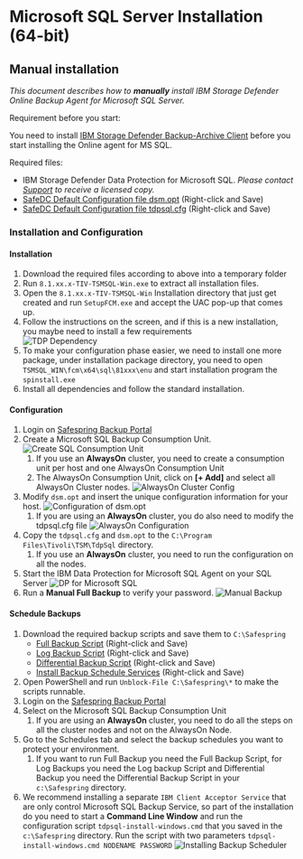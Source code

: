 # Microsoft SQL Server Installation (64-bit)

## Manual installation

_This document describes how to **manually** install IBM Storage Defender Online Backup Agent for Microsoft SQL Server._

Requirement before you start:

You need to install [IBM Storage Defender Backup-Archive Client](./windows.md) before you start installing the Online agent for MS SQL.

Required files:

- IBM Storage Defender Data Protection for Microsoft SQL. _Please contact [Support](../../service/support.md) to receive a licensed copy._
- [SafeDC Default Configuration file dsm.opt](https://raw.githubusercontent.com/safespring/cloud-BaaS/master/windows/mssql/dsm.opt.sample) (Right-click and Save)
- [SafeDC Default Configuration file tdpsql.cfg](https://raw.githubusercontent.com/safespring/cloud-BaaS/master/windows/mssql/tdpsql.cfg.sample) (Right-click and Save)

### Installation and Configuration

#### Installation
1. Download the required files according to above into a temporary folder
1. Run `8.1.xx.x-TIV-TSMSQL-Win.exe` to extract all installation files.
1. Open the `8.1.xx.x-TIV-TSMSQL-Win` Installation directory that just get created and run `SetupFCM.exe` and accept the UAC pop-up that comes up.
1. Follow the instructions on the screen, and if this is a new installation, 
   you maybe need to install a few requirements<br/>
   ![TDP Dependency](../images/TDPSQL-dependency.png)
1. To make your configuration phase easier, we need to install one more package, under installation package directory, you need to open  `TSMSQL_WIN\fcm\x64\sql\81xxx\enu` and start installation program the `spinstall.exe`
1. Install all dependencies and follow the standard installation.

#### Configuration
1. Login on [Safespring Backup Portal](https://portal.backup.sto2.safedc.net/)
1. Create a Microsoft SQL Backup Consumption Unit.
![Create SQL Consumption Unit](../images/TDP4SQL-Create-Node.png)
    1. If you use an **AlwaysOn** cluster, you need to create a consumption unit per host and one AlwaysOn Consumption Unit
    1. The AlwaysOn Consumption Unit, click on **[+ Add]** and select all AlwaysOn Cluster nodes. ![AlwaysOn Cluster Config](../images/TDP4SQL-BAAS-AlwaysOn-Proxy.png)
1. Modify `dsm.opt` and insert the unique configuration information for your host.
![Configuration of dsm.opt](../images/TDP4SQL-dsm-opt.png)
    1. If you are using an **AlwaysOn** cluster, you do also need to modify the tdpsql.cfg file
    ![AlwaysOn Configuration](../images/TDP4SQL-alwayson-cfg.png)
1. Copy the `tdpsql.cfg` and `dsm.opt` to the `C:\Program Files\Tivoli\TSM\TdpSql` directory.
    1. If you use an **AlwaysOn** cluster, you need to run the configuration on all the nodes.
1. Start the IBM Data Protection for Microsoft SQL Agent on your SQL Server 
![DP for Microsoft SQL](../images/TDP4SQL-icon.png)
1. Run a **Manual Full Backup** to verify your password.
![Manual Backup](../images/TDP4SQL-Full-Backup.png)

#### Schedule Backups
1. Download the required backup scripts and save them to `C:\Safespring`
      - [Full Backup Script](https://raw.githubusercontent.com/safespring/cloud-BaaS/master/windows/mssql/sqlfull.ps1) (Right-click and Save)
      - [Log Backup Script](https://raw.githubusercontent.com/safespring/cloud-BaaS/master/windows/mssql/sqllog.ps1) (Right-click and Save)
      - [Differential Backup Script](https://raw.githubusercontent.com/safespring/cloud-BaaS/master/windows/mssql/sqldiff.ps1) (Right-click and Save)
      - [Install Backup Schedule Services](https://raw.githubusercontent.com/safespring/cloud-BaaS/master/windows/mssql/tdpsql-install-windows.cmd) (Right-click and Save)
1. Open PowerShell and run `Unblock-File C:\Safespring\*` to make the scripts runnable.
1. Login on the <a href="https://portal.backup.sto2.safedc.net/" target="_blank">Safespring Backup Portal</a>
1. Select on the Microsoft SQL Backup Consumption Unit
    1. If you are using an **AlwaysOn** cluster, you need to do all the steps on 
       all the cluster nodes and not on the AlwaysOn Node.
1. Go to the Schedules tab and select the backup schedules you want to protect your environment.
    1. If you want to run Full Backup you need the Full Backup Script, for Log Backups you need the Log backup Script and Differential Backup you need the Differential Backup Script in your `c:\Safespring` directory.
1. We recommend installing a separate `IBM Client Acceptor Service` that are only control Microsoft SQL Backup Service, so part of the installation do you need to start a **Command Line Window** and run the configuration script `tdpsql-install-windows.cmd` that you saved in the `c:\Safespring` directory. Run the script with two parameters `tdpsql-install-windows.cmd NODENAME PASSWORD`
![Installing Backup Scheduler](../images/TDP4SQL-Install-Service.png)

     
